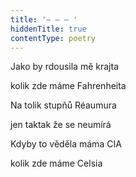 ```yaml
---
title: '– – – '
hiddenTitle: true
contentType: poetry
---
```


<section>

Jako by rdousila mě krajta

kolik zde máme Fahrenheita

Na tolik stupňů Réaumura

jen taktak že se neumírá

Kdyby to věděla máma CIA

kolik zde máme Celsia

</section>
